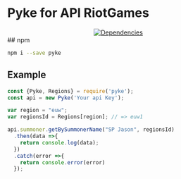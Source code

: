 # Pyke for API RiotGames
<div align="center">
  <a href="https://david-dm.org/systeme-cardinal/node-Pyke"><img src="https://img.shields.io/david/systeme-cardinal/node-Pyke.svg" alt="Dependencies" /></a>
</div>
## npm

```sh
npm i --save pyke
```

## Example

```javascript
const {Pyke, Regions} = require('pyke');
const api = new Pyke('Your api Key');

var region = "euw";
var regionsId = Regions[region]; // => euw1

api.summoner.getBySummonerName("SP Jason", regionsId)
  .then(data =>{
    return console.log(data);
  })
  .catch(error =>{
    return console.error(error)
  });
```



